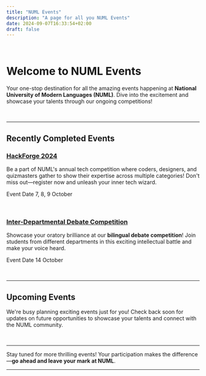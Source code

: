 ```yaml
---
title: "NUML Events"
description: "A page for all you NUML Events"
date: 2024-09-07T16:33:54+02:00
draft: false
---
```


<br>

# Welcome to NUML Events

Your one-stop destination for all the amazing events happening at **National University of Modern Languages (NUML)**. Dive into the excitement and showcase your talents through our ongoing competitions!

<br>

---

## Recently Completed Events

### [HackForge 2024](https://numl.atrons.net/hackforge/)
Be a part of NUML's annual tech competition where coders, designers, and quizmasters gather to show their expertise across multiple categories! Don't miss out—register now and unleash your inner tech wizard.

<a class="text-muted">Event Date 7, 8, 9 October</a>

<br>

### [Inter-Departmental Debate Competition](https://numl.atrons.net/debate/)
Showcase your oratory brilliance at our **bilingual debate competition**! Join students from different departments in this exciting intellectual battle and make your voice heard.

<a class="text-muted">Event Date 14 October</a>

<br>

---

## Upcoming Events

We're busy planning exciting events just for you! Check back soon for updates on future opportunities to showcase your talents and connect with the NUML community.

<br>

---

Stay tuned for more thrilling events! Your participation makes the difference—**go ahead and leave your mark at NUML**.

---





